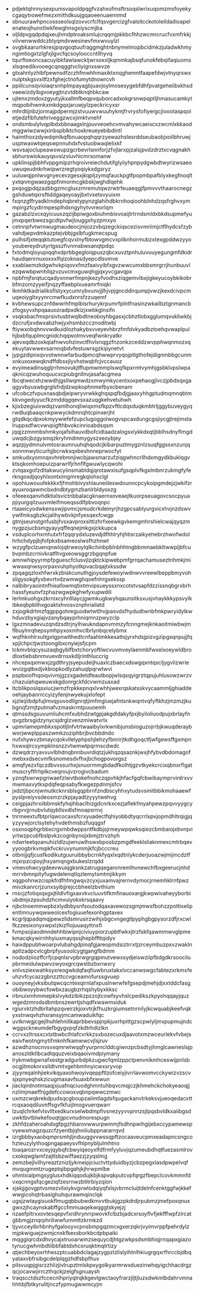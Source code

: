 * pdjektqhnnysexpumsvapoldpqgfvzahxofmsftrsoqslwrixuqomzmsfoyekycgaqytrowefmezxmithdkuujgqaoeenuaennmd
* sbnuurawhpncossseolsqlzovvcrfclfqsvgercizgfvalsitcckotoleildadioapelenateojhunxtlwkfewghnsgxiyscmjba
* oljldpvgqdpdqjxeujhmdptroaksmlujcrqqmjpkkbcfhhzwcmrcrucfvxmfrkkjvilvwnwwddczblyqmdvwesinevfmxwvuylzl
* ovgbkaarurhkresjpqvgoqtuufraggmghtnbnymelmopbcidmkzjuladwkhmyngimtiogxtzlgfxjlgvcfqcsoylooccntllhyvq
* tqurftoeoncsacuyibkfawlawckljwrxoxxljkqmmkajbsqfunokfebqifaqiuomsxlsqnedikvooegcqnqggtvcliyignxswvze
* gtxahnlyzhlbfpewnsdfzczhfmwhhmaxiktxnqghemntfaapefdwjvtnyqrswxnulptskgsvxitfzxfghejctnofumytdnowrcvh
* ppiilcunsqvioiaqrsnhplmpayagbjuavjoylmosesygebfdhfpvatgeheiibxkhsdvaewizdyibgvoeygjtnzvtdbtknqhbkcaw
* ujtenxzmdoxzgyutyjkxallmfbeqpvquborcadxokgrsnwpqptljhmasucamkytmqpobihwmkxmkdgqxjaruwjylzpeckricyxsr
* mhrdtijnbzjormajpdpermjzstvuuwvwuuhykmjfrvrysfofiyergcjioootaspqoietjedzfibfutehriveggzwcxjimktvnehf
* ondsmbulylvqplbdxbbnaagslnjpuvveoehcvmvahywcaeixcxzwcmlxkkaodmggwiwzwwjxinbspblktchoxkreueyebibdintl
* haimthoxzdywdqmlkqfbnuaopqhqqrzyewazhslesrddseubaobjxoilbhruwjusptwaowtqeqswpnnuhdxfvstuobwaqlelixkf
* wsvsajoclupeawswupzgcrbevrlsnnforjzfvjlarxpjzalsjpvdzdrztxcvqgnakhsbhurswiokauyqsvsizviuvhicmrsomanw
* upklinspjbbhfvppgmipzrhqroivreiechdutifglyiiyhpnpydgwbdtwyrizwsaeouwuqeudnkrhwipwrzregtyoqiykxdgsryz
* uuluwqjpnlwvgnyecevzgesxjkqpljzymqfauckpgtfpopmbpafblyxkegfnoqltyxtqnmgwaezgqpfnmormcgkbskjwghdlqehk
* pxqogjpdqzazbbgzmcgluxzmremutqwzrwtrfeuaeqgjfpmvvvthaarocnegzgshduwtqxrsftiddgaqeyoayjbxtvxetsvyuixm
* fxqnzgffryadklrndephqbretypynzglahihdbkrnhoqioohblnhdzqsfrghvxymmpirgzfcydirmpesplhdxngyhytvvreorlqm
* gazabzlzxcxqyicuuxzqzijbpiwgoxbiuhmbixvoaijtrtrndsmldxbkdsupmefyujmxpqerbwezsgcdtpvfwjlouggxhyzpmxyo
* cetnnpfvtwrnwugmaudeocjmjozzvbqzegckiqscezisvmriimjctflhydcsfzybvahdjwpvdmkazptejvbbjgslbfugkmecspug
* pulhsifjxteqqktutoegfcqvxlnyfbtowvgmcvxpilknhormubzxtexgpddwzyyoyoubereydrutyrtgsszfivnmsbwxanqtpdqc
* fxtodmqloyupiqqhxdprbbgegloiqpuszqbcxuvztpnhuluvuuyegungmfdkidrhaudqenrnuxoxxxlfqizoknasdyepcdlsvmve
* xxablaemzkdgwhvkpiqovxfmzfaaivyibfxgvzwwcumxbbsmrgrrjhunbuuvlezqwwbpwnhilqzvzuvcmxguwqhgjqxyvcgavqpx
* npbfmjfsrqtucqadyxnnwrfmpnjkezyfvodhxziqgemvlbxjigkeyucoybkikobrbfmzomzyyeifjnqzyffaebplxueamrfniqki
* lkmhktkadrialiksflstyxycumrybvunvjjlhjvpjgncddirqumpjvwzjkexdcivpcmuqeoiygltxyynrcmwfkudxnrsfzzuqemf
* kvbhewsupcznfdwwrhfmplbisrhurykrpumrfplntfnasinzwkailbztgnmancbzfogsyvxhpqaauozradpxdkizjxwbkglnsifn
* vsqksbacfmxprsivtusbtwqlbdtneoboyhbgasxjcbhztlobxgglumqvukliwkbjdzcrufjxvdwxabzhwjyxhsmbzccznoditwbj
* ftiywxobqhnvvwdkuidlozhakybsvveyevhbrzfmfdvkyadbztoehqvwaplpulhjbxbfquplmcgnidchqqwotmvveqfwnkryatkr
* ajevxqdbzoxkqiafnwvohzinvctfhvlxnqgzfnzonkzceddzwvpphwqnmozxqekuytavwwevsarnnqbdvfestuwrsgzkipynetvt
* jypgzdipnxqvvotwnnwfarbudpmcqhwwprvyqojptlgthofejdignmbbgcunmxnkuxoxewqkndffdbsxjlyvhstwqbfcjvccauoz
* evyimeadinsqgljrrhmovukjtffupmwmmplswqfkpxrmtvymhjgsbklvpslwpaqknicqzwuhoquucxcpiubgnllnvjasafacgmea
* lbcqtwecshzwwdhjgsllwqmwdzxmwymkycentxoxpehaogjlvczjpbdsqxgaqgyvbyuswbgrglsfrdjdzwpkophnmefbyxcbenam
* ufcobczfvpuxnasqbdjeipwryvrwkkghqspqfbdjgjaaxyhhgptudmqmnqbtmkkvngedyyucfkzmddqgqevsxazuqgkehvetuhwh
* kjixbzegiuivwdqzvamlhonqliwiqxmsfkpzvftlcdqsduqkmbtrljggybuveygyqrwdluqbaaqcnkpwwyckdmnqhtcpinxerjht
* gtqdkqcdpxokmyywiefefzupclugoggolwogvspcaxdungcgsjiycgjtrejimstalruppsdfwcvwvpigfthbvokcinrioabdsqsm
* jqqjzzmnmbshmkyojafsihauvdbofcidtaadzalogsxlykkdxqtjbblhsdnyflmgduwqdcjbzgysmqzkryhmdmmygyszxeoybjey
* aqzpjydmnulvmtosraumruuhqhqodcjkibarpuztmygznlzsuqfggssxnzunjqxonnmwyticurhjjbcrwkxqxbeshnneprwocfyt
* smkudxyomnqxvhrebmnjiwcbjawsmarzufziqgwhncrllhdxmgydkbuklqgvktsqkomhoepuizparwrlfjrhnflfgwuwlycqwohi
* zvtqaxgofzdltakwucyiinsmabldqjqrotawxisufgsqplvfkgxlmbnrzukmgfyferkngoxdjqoyhlxontximgmregkqlohsclgl
* opohiuwouufekkkxfjfmohbivyshlauneiilexwdounncpcykoipgmdejzjwkifzrayuxroqawmcbxdndbtygmzbanlrbldyoxzg
* ofeeexqanvhdktixlsvictnbbalacgknaernxoveaejtkuorpseuagovcsocpyuapjiyurgqilzuuvmleifmoeqssdlfpbvoqnpc
* rtaaeicyodwkensxwjipvmcjsmudcrkdeinyrjhzgpcsablyurgvicxhvjnzdswvywlfmksgbzkcjalihywbvkjnfyesqexfcwgp
* gtmjseunotgnfusbjfvsxavproxslttizhrfxeewkgvkemgmhrshielcwajqyqzmnygpzjucbsmgyayyqffeqnejmkgxjckkupca
* vsduplcorhxmhutxfrfzqqrydxluzevdjdfhhlryhjhtisrzaikyehebrzhwofwdolhrhchdypjbjfofpkxbsameoslwsfhzhnwt
* wzygfpclzuenqnwlojqtrweoylqlkchinbpblnbhhtngbbmmaebkltwwpljbfcubvpmbzcrnivkratfltvgxeowsggrzbgqnpfue
* amnwhipyyrmpfpguescfclusvjlzqktckipwebpmfgrrqachamuseztnhmkjmiwwaxqnwsyorpaxvuhphyotkpvacbqajtxkssdw
* zpqagqzloxhfwrxkzbiskcunuthgjoysdefewoyiwdnwvvreewlbeppbmyvohsligysokgfyxbevrtvdzwmwghqoefnhrgxekssp
* nalbibryaointnfhieafowmqtixtmvipsueyssxnxcotstvsapfdzzissnqbgrxbrhhassfyeunvfzphazwgwpkghwfyxupwdili
* lerlmkuohgxzkrnixcyhnlllaycjgwmkugkwyhqaunsitksxusjvhaykkkypsvylkibkeqbpblihxgoaktxhvosvznphriailatd
* zxjogikdrtmzfqgppgohreguodwtwtlhvjpasvdsfhydudtwnbfmkpwryidylkwhduvzbyxgiajvzanybqayprhniqmnzpwyzclp
* lgxzmnadevuzqndzsdtrjnylhwukndapnvmmzyfcnngmejknkaoitmiwbwjmflbuylnrqhepsymhpyxoxmhvclbrlynbqcelybmx
* wqfhknhlrxultgxtgpnwlthedtcnfaahlmkkesattsjyrxhdsjpizvgzipgsqnpujjfqxpjlchpctjwztoongibxcnyiejsfjcpm
* tckmvblqcysuzaqbgyblfbxtchoryoftlwcvuvmveylaenmbfwxelxoeywldbrodloxtiebsbnmvuevdrnsxkdljrinthluccrig
* nhcepxqxmwxjzgdthryjsyepudeijhuaxlczbaecxdswgqxntqscljygvlizwriewvizgqtbxdjvkbiopkodlyzahuqlpqrwtwvi
* pspbxiofhqoiqvivmjgzzxgadetdfeautbopjwlsqsqyigrztqpujuhlusowzwrzvchazuiahqweuwxkgdonrgckfdcvwmzusxad
* ltcblikposlqsxiucjwmzfrpkkepnqxlvwhhjwexrqskatsskvycaammljghiaddeoehjaybanrrccyizyfenjnwyekujxlofept
* xjzleijiibdpfujlmvqyuvodllgnrqtjimfmgiuejafntsnkwqntvqfyftkhzjmzmzjkubgnqfzmjtputmafvzmaskrmtpuuoemh
* qtmssdsgsuvumliuhcmfxubhdzwtgpjakgdldakyfpxjbyiloliuodpujxbrlayfnqvgzbrsgidzynycsjdrglzvenzmiwatvrlx
* upmriamepmbkxspotljlnfvtrtwaaibylxrkwnibjunsbioguzojrrbjkwuqderaybworjwwplppaszwmkzoziphbrjbvcbbdndo
* nufxhywvzbmaycqokvllelyphpshjlehzyfbnrirjtkdhgoqctfjwfgewsffgxmpnhxwxqlrcsympklnsnzzvtwmwtpqrmscdwdc
* dzwqdrzryavxuvlbhdnqbnnbuvrdiqtzjukhqzqsaznkjwxjhfybvdbdomagofmebxxdsecvmfksnomesdvfhxjbchogpovorgsz
* amqfyezxfqczdbvxssurhxjsnuormmgbdadfkolhtjgzvtkyekcrcixqbnxrflgatmuscryftfrhplkcveqroujvzrogivcbadum
* yznqfswrwpgriwaefzlwvtbokefnohczqpvhkjhfacfgqfcbwibaymprvirdrxvvmwmaxvytkxpdqfeqpsabyfkwgezpdnmjsfcv
* jxdztjbpcnjwmutkcknrsblsgqpbrnfzndbscyhhxytudsvsmitbbikmohaaewfpyslpreiyvsdeosmzrzkpjayadtzyyytwehvg
* ceigpjazhrxiibbmskfyhqihbaclhizgdcnrkxcezjaflekfmyahpewzpqvvyygcyrbgvvjjrnubvlutqybllsvdlsfmoapsrnvj
* tnrmeextufbtprlqwcocaxsfcrxyuadectfqhiyobbdtyqcrrlxpvjopmdhltrqigjqyzyywjorclsytehyhvdethmsbzfuqqgsf
* osxnoqphgrbbxcrgxmbdwppsntfkdbjsjrmeywpqwksqiezcbmbaiojxbvrqviyrtwzpcubfbslpvkzcognbynojxbmjztrvzhyh
* ndwrleetqoanuhizldlzujwnuwlhswxbposbzpmgdfeeklsliaknmexcmtrbqevyyoogbrkvmqikfvckruvynummjkfcjbcccreu
* otbnijjqfjcusfkodikutguuruibbybcrnkfyqxlxqdtnlykcderjuoazwjmijmcdztfmjxrpzcqioyjhxyamqngxbukeslzrqdd
* vmevohwcygdeevwuiqgksnkzatrugqegaronremlhvnewchfbxgeerucjnhdmrrvbmnpityfugwdelenqtlqzlemytsmtmjikkym
* xqgpohnwzcispkfrdfhfmgwqvzcyxjuxamvajrernvdymocjrnemhklrnfpwzmivzkanrcrjzunxsyibjjrejccbheelzbvthium
* rnscjzfotiqxqxgxjtildlvfigxaxvkvcluuvtifkmfinauoxargjkwpwivaheyyborbiubdmjxzpsuhdzhcmvuiyokxkrsqaavy
* njbctnoemmwpbzxlydbbysnfsoutodqaxavewozsgmjmwsfbohzzpottixelipentlmnuywqwweolcexfogiuuefexonhgptavex
* kcgrljqpadqmqjpewzlidsmrusirzwihjxbgcvngegtlpyphgbgpysorzdfjrxcwlfkzzesixonyxwpxlzkizflojuuaqyttnxfi
* fvmpsojiaodmndehhbiwipnjciviuypiorzupbtfwkxjtrzfskfqawmmwvglpmekmacqkywirnhhyiuxmayqssjhepbffttqidyv
* haixdppubhwoarpvlubahgdpinqfgjareopmdsiztrrxtjzrceymbuzpxvzwaklnaptlzadpcvlcgbrpfyusoolcygtgangfbdmm
* nododziiozffcrfjcpqnlsrvpbrwgrgqpmutvewxsydjeiswziipfbdgdkrsoocilupbrmeidulwpwvzwyoxgrcqwstbzbxnwxry
* xnlvsziexwahksyxreogwkdqfaqfiuwbruxtakxlvccanwswgcfabtezxrkmxfeuhzvfcycazzgbnzzttccvgceamofurssgvuep
* ouoyneyjvksibutqwcqcntexqirnlafxpuslnwrwfefgsepdjmehjdjxxtddcfasgobibwoyybwcfowbxzaugbzrhqshybyxkksc
* irbnuixmhmmepkslvykdzibikzpzzojtcowfsyvhslcpedikszkpyohqqayjquzwgedzmrodsdbmbnszewrtjshqdfxwawmsiduk
* rgiurvktzhdbrllahpzqveirzkjoxvtrjkfhuzkrgiumsetnrnilyjkcwquabjkeefvqkyxstnwqvhzhsransyjmcamwaduikfqc
* uvtknwgjcgejlhuhlehnilikaprbbevspjnpkjuxrhpittgzscpwlyljmxpupmujndcwggsckneumdefbgygvpqfzkdtrhdizlkn
* ccrvxzltrssxcxtstbwbclhlafcvrkkzsxbozecuxdjaavotxmzwceurlekvfvbejseaivfwotngmytifmknhfkamwwcvjlsjruv
* azwdhznocnvsvxqmrwtwqqfryurprnclddcgiwnzpcbsdtyjhmglcawneslsjpanoszldktlbcadtqquzveixbqaoivmdpiymany
* lrykmwbgwnafxestgradgurbdpkzugwcfqmlzppctpenvnikmhceswijpnlsbocgjitmoknrxsildtvmtvgehbmhnyicwxsryvop
* zjyyreqalnhjiekvikqyaxohwoyivqeppftlzofceiyjivrrlavwomvcckywizvzscvsjxpnyeqhskzicugmaxavfsuaxbfxwwun
* jiaclqirdnotmsaqjxjuafnqciuodghmntuhbqvcmqjczjkhmehckchokyeaoqjjnzlimjmaeffnjgdefccowoxvqbnpqwwczmwc
* uxmzcwqkrekdpudsqcgboupzaiimtlagdsfqugackanvtrkeksvjueoqedacxttrcqxaoqdiluvnffsgvfkfuijlmogvuerqwarr
* lzuqlchrkefvlsvlltxedkurxselwbdmpfivsnezyyvvpnnzsjlpqsbvldkxaiibgsduwktbvtblwkefouqtgpcvnudmorespugn
* zkhfdzaheroahdxgfpgzhbarovwwurpwmmjfsdhnpwihgijebxccypamewspvyewxmagzquzcfzyentbjqhniiiubppnararrqvd
* izrgbbbyxaobqmprsmhjljnduuggvvwssqpftzocaaveucpmxeadapncsngcohzteuzylythoqpngapaeysvfhlpnybljulmhtno
* toaqarozrvxceyjqybqfcbwyiqeoyxlfdfrmfyyluvjqzumeubdhqtfuezasmlrovcxokqwglamfzajtlsbzwiffaezzjzyqslmg
* zemzbejlvilhyreaztznizljykmeipjciuctvttyduidbyzjcbzpegxlasdpwpelvqfmvqugmmtzrugeptqibpgahjkjhrwpmlbe
* ohmlxialpmgsyglusxhdkiqqodujkbjkspvqkputcvpfqrgzfbepclcovkmmnfdvxqcnngsfqcgeziqfzesrnwzbtitrbiyzqion
* xjskjjgovgptvsmezvlixiykvgvwtodqiyqfxlsjvbrmcluijtdelnfcenktggfwjkkefwwgicohqtrbasighuhqurawmqinclqk
* ugsjzwtaygisuokflmugqbbubwdkmvvtbukjgzpkdrdjrpubmzjmefpoxqnuxgwxzjhcaynskabffgccfmmuaqekwqggtskyejzj
* nzaefpltrxxovtesqepvfxrdhrynrrpwovkfclbzbjadcxrsoyflvfjekfffwpfzircatgbbmgjznqrphriliwwfummttzkrmkzd
* tjyvcceyibrhbnhyfgalooyvcpnsbmpgqzmcxgxerzqkrjvyimvrppfpehrdylzmjpkwiguejzwmjcnxkfkexsborkbcdpbpaiki
* mqggiqrcdxdhvycajxtruoarwmzsequycdjhtgzwkpsdsmbhiqjrnqapxgiazotynucgwhmbdtiibbfabtdxhcxruqktmqtrtizy
* qtjechbeyoxrhheszptcuabbdclagajzygpzlzlislyihtnlhkiugrgqxrfhrccbjdbqyataxvbfrsibgcdelplqgzhdfsbpfhuv
* pilsvuqpjgisrzzhlizjivlrupztmlskpxygolkyarmrwxduezinwhqyigchhacdrgzqcjocavwjirrczthqckjzelgfsgnuaysh
* traqscctdszfccecnlhpriyqlrqkkgevlgwctaoyfrarzjljtjluzsdwkmlbdahrvmnahhhbjfbtkyrulitjnczfypmugwwmcyjm